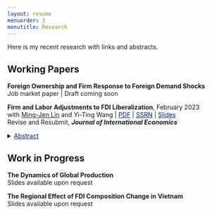 ```yaml
---
layout: resume
menuorder: 3
menutitle: Research
---
```


Here is my recent research with links and abstracts. 

## Working Papers
**Foreign Ownership and Firm Response to Foreign Demand Shocks** <br>
Job market paper | Draft coming soon

**Firm and Labor Adjustments to FDI Liberalization**, February 2023 <br> 
with <a href="https://economicsatntu.wixsite.com/ming-jen-lin" target="_blank">Ming-Jen Lin</a> and Yi-Ting Wang | <a href="https://sungjuwu.github.io/documents/CNFDI_paper.pdf" target="_blank"><span style="color:#012169"><u>PDF</u></span></a> | <a href="https://papers.ssrn.com/sol3/papers.cfm?abstract_id=4347657" target="_blank"><span style="color:#012169"><u>SSRN</u></span></a> | <a href="https://sungjuwu.github.io/documents/CNFDI_slides.pdf" target="_blank"><span style="color:#012169"><u>Slides</u></span></a> <br>
Revise and Resubmit, <em>**Journal of International Economics**</em> <br>
<details><summary><span style="color:#012169"><u>Abstract</u></span></summary>This paper studies how liberalizing outward foreign direct investments (FDI) affects manufacturers' engagement in global production and their domestic workers' labor market outcomes. Focusing on a liberalization policy in 2001 by the government of Taiwan that allowed 122 electronic products to be produced in China, we estimate its effect on Taiwanese electronic manufacturers and their domestic workers. Employing a matched difference-in-differences strategy, we find that the manufacturers targeted by the policy were on average 16% more likely to invest in China relative to the non-targeted ones. Correspondingly, the domestic workers initially employed by the targeted manufacturers were on average more likely to change their jobs, stay employed for fewer years, and have lower wages in subsequent years relative to those employed by the non-targeted ones. The worker-level effects of the policy exhibited substantial heterogeneity across the initial wage distribution, with the top-decile workers benefiting and the other workers losing on average.</details>

## Work in Progress
**The Dynamics of Global Production** <br>
Slides available upon request

**The Regional Effect of FDI Composition Change in Vietnam** <br>
Slides available upon request
